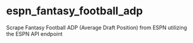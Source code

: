 # espn_fantasy_football_adp
Scrape Fantasy Football ADP (Average Draft Position) from ESPN utilizing the ESPN API endpoint

